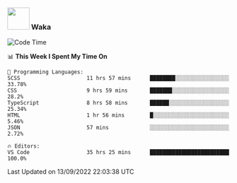 ### <img src="https://media.giphy.com/media/VgCDAzcKvsR6OM0uWg/giphy.gif" width="50"> Waka

  <!--START_SECTION:waka-->
![Code Time](http://img.shields.io/badge/Code%20Time-862%20hrs%2014%20mins-blue)

📊 **This Week I Spent My Time On** 

```text
💬 Programming Languages: 
SCSS                     11 hrs 57 mins      ████████░░░░░░░░░░░░░░░░░   33.78% 
CSS                      9 hrs 59 mins       ███████░░░░░░░░░░░░░░░░░░   28.2% 
TypeScript               8 hrs 58 mins       ██████░░░░░░░░░░░░░░░░░░░   25.34% 
HTML                     1 hr 56 mins        █░░░░░░░░░░░░░░░░░░░░░░░░   5.46% 
JSON                     57 mins             ░░░░░░░░░░░░░░░░░░░░░░░░░   2.72%

🔥 Editors: 
VS Code                  35 hrs 25 mins      █████████████████████████   100.0%

```


 Last Updated on 13/09/2022 22:03:38 UTC
<!--END_SECTION:waka-->
